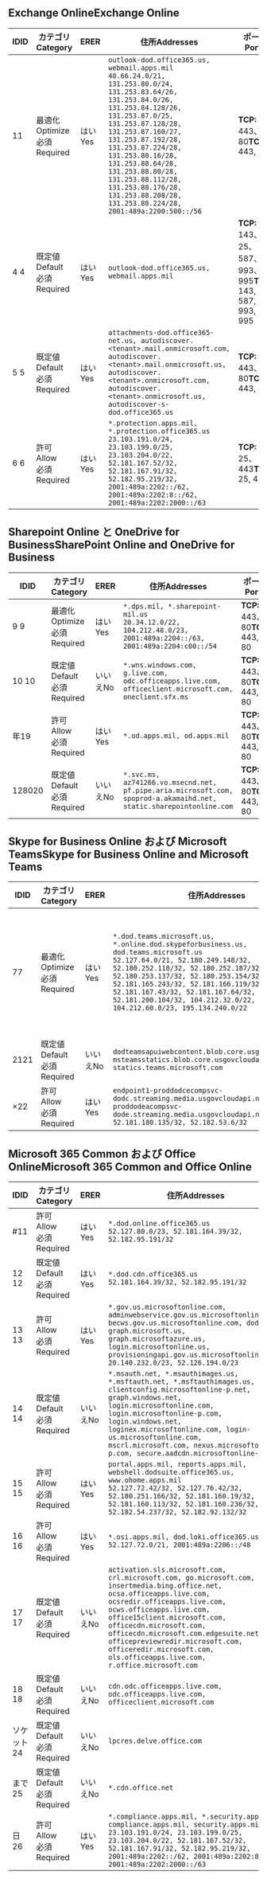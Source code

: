 <!--THIS FILE IS AUTOMATICALLY GENERATED. MANUAL CHANGES WILL BE OVERWRITTEN.-->
<!--Please contact the Office 365 Endpoints team with any questions.-->
<!--USGovDoD endpoints version 2020090100-->
<!--File generated 2020-09-01 11:00:07.5736-->

## <a name="exchange-online"></a><span data-ttu-id="3eea9-101">Exchange Online</span><span class="sxs-lookup"><span data-stu-id="3eea9-101">Exchange Online</span></span>

<span data-ttu-id="3eea9-102">ID</span><span class="sxs-lookup"><span data-stu-id="3eea9-102">ID</span></span> | <span data-ttu-id="3eea9-103">カテゴリ</span><span class="sxs-lookup"><span data-stu-id="3eea9-103">Category</span></span> | <span data-ttu-id="3eea9-104">ER</span><span class="sxs-lookup"><span data-stu-id="3eea9-104">ER</span></span> | <span data-ttu-id="3eea9-105">住所</span><span class="sxs-lookup"><span data-stu-id="3eea9-105">Addresses</span></span> | <span data-ttu-id="3eea9-106">ポート</span><span class="sxs-lookup"><span data-stu-id="3eea9-106">Ports</span></span>
-- | -------------------- | --- | ---------------------------------------------------------------------------------------------------------------------------------------------------------------------------------------------------------------------------------------------------------------------------------------------------------------------------------------------------------------------------------------------- | -------------------------------
<span data-ttu-id="3eea9-107">1</span><span class="sxs-lookup"><span data-stu-id="3eea9-107">1</span></span> | <span data-ttu-id="3eea9-108">最適化</span><span class="sxs-lookup"><span data-stu-id="3eea9-108">Optimize</span></span><BR><span data-ttu-id="3eea9-109">必須</span><span class="sxs-lookup"><span data-stu-id="3eea9-109">Required</span></span> | <span data-ttu-id="3eea9-110">はい</span><span class="sxs-lookup"><span data-stu-id="3eea9-110">Yes</span></span> | `outlook-dod.office365.us, webmail.apps.mil`<BR>`40.66.24.0/21, 131.253.80.0/24, 131.253.83.64/26, 131.253.84.0/26, 131.253.84.128/26, 131.253.87.0/25, 131.253.87.128/28, 131.253.87.160/27, 131.253.87.192/28, 131.253.87.224/28, 131.253.88.16/28, 131.253.88.64/28, 131.253.88.80/28, 131.253.88.112/28, 131.253.88.176/28, 131.253.88.208/28, 131.253.88.224/28, 2001:489a:2200:500::/56` | <span data-ttu-id="3eea9-111">**TCP:** 443、80</span><span class="sxs-lookup"><span data-stu-id="3eea9-111">**TCP:** 443, 80</span></span>
<span data-ttu-id="3eea9-112">4 </span><span class="sxs-lookup"><span data-stu-id="3eea9-112">4</span></span> | <span data-ttu-id="3eea9-113">既定値</span><span class="sxs-lookup"><span data-stu-id="3eea9-113">Default</span></span><BR><span data-ttu-id="3eea9-114">必須</span><span class="sxs-lookup"><span data-stu-id="3eea9-114">Required</span></span> | <span data-ttu-id="3eea9-115">はい</span><span class="sxs-lookup"><span data-stu-id="3eea9-115">Yes</span></span> | `outlook-dod.office365.us, webmail.apps.mil` | <span data-ttu-id="3eea9-116">**TCP:** 143、25、587、993、995</span><span class="sxs-lookup"><span data-stu-id="3eea9-116">**TCP:** 143, 25, 587, 993, 995</span></span>
<span data-ttu-id="3eea9-117">5 </span><span class="sxs-lookup"><span data-stu-id="3eea9-117">5</span></span> | <span data-ttu-id="3eea9-118">既定値</span><span class="sxs-lookup"><span data-stu-id="3eea9-118">Default</span></span><BR><span data-ttu-id="3eea9-119">必須</span><span class="sxs-lookup"><span data-stu-id="3eea9-119">Required</span></span> | <span data-ttu-id="3eea9-120">はい</span><span class="sxs-lookup"><span data-stu-id="3eea9-120">Yes</span></span> | `attachments-dod.office365-net.us, autodiscover.<tenant>.mail.onmicrosoft.com, autodiscover.<tenant>.mail.onmicrosoft.us, autodiscover.<tenant>.onmicrosoft.com, autodiscover.<tenant>.onmicrosoft.us, autodiscover-s-dod.office365.us` | <span data-ttu-id="3eea9-121">**TCP:** 443、80</span><span class="sxs-lookup"><span data-stu-id="3eea9-121">**TCP:** 443, 80</span></span>
<span data-ttu-id="3eea9-122">6 </span><span class="sxs-lookup"><span data-stu-id="3eea9-122">6</span></span> | <span data-ttu-id="3eea9-123">許可</span><span class="sxs-lookup"><span data-stu-id="3eea9-123">Allow</span></span><BR><span data-ttu-id="3eea9-124">必須</span><span class="sxs-lookup"><span data-stu-id="3eea9-124">Required</span></span> | <span data-ttu-id="3eea9-125">はい</span><span class="sxs-lookup"><span data-stu-id="3eea9-125">Yes</span></span> | `*.protection.apps.mil, *.protection.office365.us`<BR>`23.103.191.0/24, 23.103.199.0/25, 23.103.204.0/22, 52.181.167.52/32, 52.181.167.91/32, 52.182.95.219/32, 2001:489a:2202::/62, 2001:489a:2202:8::/62, 2001:489a:2202:2000::/63` | <span data-ttu-id="3eea9-126">**TCP:** 25、443</span><span class="sxs-lookup"><span data-stu-id="3eea9-126">**TCP:** 25, 443</span></span>

## <a name="sharepoint-online-and-onedrive-for-business"></a><span data-ttu-id="3eea9-127">Sharepoint Online と OneDrive for Business</span><span class="sxs-lookup"><span data-stu-id="3eea9-127">SharePoint Online and OneDrive for Business</span></span>

<span data-ttu-id="3eea9-128">ID</span><span class="sxs-lookup"><span data-stu-id="3eea9-128">ID</span></span> | <span data-ttu-id="3eea9-129">カテゴリ</span><span class="sxs-lookup"><span data-stu-id="3eea9-129">Category</span></span> | <span data-ttu-id="3eea9-130">ER</span><span class="sxs-lookup"><span data-stu-id="3eea9-130">ER</span></span> | <span data-ttu-id="3eea9-131">住所</span><span class="sxs-lookup"><span data-stu-id="3eea9-131">Addresses</span></span> | <span data-ttu-id="3eea9-132">ポート</span><span class="sxs-lookup"><span data-stu-id="3eea9-132">Ports</span></span>
-- | -------------------- | --- | ------------------------------------------------------------------------------------------------------------------- | ----------------
<span data-ttu-id="3eea9-133">9 </span><span class="sxs-lookup"><span data-stu-id="3eea9-133">9</span></span> | <span data-ttu-id="3eea9-134">最適化</span><span class="sxs-lookup"><span data-stu-id="3eea9-134">Optimize</span></span><BR><span data-ttu-id="3eea9-135">必須</span><span class="sxs-lookup"><span data-stu-id="3eea9-135">Required</span></span> | <span data-ttu-id="3eea9-136">はい</span><span class="sxs-lookup"><span data-stu-id="3eea9-136">Yes</span></span> | `*.dps.mil, *.sharepoint-mil.us`<BR>`20.34.12.0/22, 104.212.48.0/23, 2001:489a:2204::/63, 2001:489a:2204:c00::/54` | <span data-ttu-id="3eea9-137">**TCP:** 443、80</span><span class="sxs-lookup"><span data-stu-id="3eea9-137">**TCP:** 443, 80</span></span>
<span data-ttu-id="3eea9-138">10  </span><span class="sxs-lookup"><span data-stu-id="3eea9-138">10</span></span> | <span data-ttu-id="3eea9-139">既定値</span><span class="sxs-lookup"><span data-stu-id="3eea9-139">Default</span></span><BR><span data-ttu-id="3eea9-140">必須</span><span class="sxs-lookup"><span data-stu-id="3eea9-140">Required</span></span> | <span data-ttu-id="3eea9-141">いいえ</span><span class="sxs-lookup"><span data-stu-id="3eea9-141">No</span></span> | `*.wns.windows.com, g.live.com, odc.officeapps.live.com, officeclient.microsoft.com, oneclient.sfx.ms` | <span data-ttu-id="3eea9-142">**TCP:** 443、80</span><span class="sxs-lookup"><span data-stu-id="3eea9-142">**TCP:** 443, 80</span></span>
<span data-ttu-id="3eea9-143">年</span><span class="sxs-lookup"><span data-stu-id="3eea9-143">19</span></span> | <span data-ttu-id="3eea9-144">許可</span><span class="sxs-lookup"><span data-stu-id="3eea9-144">Allow</span></span><BR><span data-ttu-id="3eea9-145">必須</span><span class="sxs-lookup"><span data-stu-id="3eea9-145">Required</span></span> | <span data-ttu-id="3eea9-146">はい</span><span class="sxs-lookup"><span data-stu-id="3eea9-146">Yes</span></span> | `*.od.apps.mil, od.apps.mil` | <span data-ttu-id="3eea9-147">**TCP:** 443、80</span><span class="sxs-lookup"><span data-stu-id="3eea9-147">**TCP:** 443, 80</span></span>
<span data-ttu-id="3eea9-148">1280</span><span class="sxs-lookup"><span data-stu-id="3eea9-148">20</span></span> | <span data-ttu-id="3eea9-149">既定値</span><span class="sxs-lookup"><span data-stu-id="3eea9-149">Default</span></span><BR><span data-ttu-id="3eea9-150">必須</span><span class="sxs-lookup"><span data-stu-id="3eea9-150">Required</span></span> | <span data-ttu-id="3eea9-151">いいえ</span><span class="sxs-lookup"><span data-stu-id="3eea9-151">No</span></span> | `*.svc.ms, az741266.vo.msecnd.net, pf.pipe.aria.microsoft.com, spoprod-a.akamaihd.net, static.sharepointonline.com` | <span data-ttu-id="3eea9-152">**TCP:** 443、80</span><span class="sxs-lookup"><span data-stu-id="3eea9-152">**TCP:** 443, 80</span></span>

## <a name="skype-for-business-online-and-microsoft-teams"></a><span data-ttu-id="3eea9-153">Skype for Business Online および Microsoft Teams</span><span class="sxs-lookup"><span data-stu-id="3eea9-153">Skype for Business Online and Microsoft Teams</span></span>

<span data-ttu-id="3eea9-154">ID</span><span class="sxs-lookup"><span data-stu-id="3eea9-154">ID</span></span> | <span data-ttu-id="3eea9-155">カテゴリ</span><span class="sxs-lookup"><span data-stu-id="3eea9-155">Category</span></span> | <span data-ttu-id="3eea9-156">ER</span><span class="sxs-lookup"><span data-stu-id="3eea9-156">ER</span></span> | <span data-ttu-id="3eea9-157">住所</span><span class="sxs-lookup"><span data-stu-id="3eea9-157">Addresses</span></span> | <span data-ttu-id="3eea9-158">ポート</span><span class="sxs-lookup"><span data-stu-id="3eea9-158">Ports</span></span>
-- | -------------------- | --- | -------------------------------------------------------------------------------------------------------------------------------------------------------------------------------------------------------------------------------------------------------------------------------------------------------------------------------------------------------- | -----------------------------------------------
<span data-ttu-id="3eea9-159">7</span><span class="sxs-lookup"><span data-stu-id="3eea9-159">7</span></span> | <span data-ttu-id="3eea9-160">最適化</span><span class="sxs-lookup"><span data-stu-id="3eea9-160">Optimize</span></span><BR><span data-ttu-id="3eea9-161">必須</span><span class="sxs-lookup"><span data-stu-id="3eea9-161">Required</span></span> | <span data-ttu-id="3eea9-162">はい</span><span class="sxs-lookup"><span data-stu-id="3eea9-162">Yes</span></span> | `*.dod.teams.microsoft.us, *.online.dod.skypeforbusiness.us, dod.teams.microsoft.us`<BR>`52.127.64.0/21, 52.180.249.148/32, 52.180.252.118/32, 52.180.252.187/32, 52.180.253.137/32, 52.180.253.154/32, 52.181.165.243/32, 52.181.166.119/32, 52.181.167.43/32, 52.181.167.64/32, 52.181.200.104/32, 104.212.32.0/22, 104.212.60.0/23, 195.134.240.0/22` | <span data-ttu-id="3eea9-163">**TCP:** 443</span><span class="sxs-lookup"><span data-stu-id="3eea9-163">**TCP:** 443</span></span><BR><span data-ttu-id="3eea9-164">**UDP:** 3478、3479、3480、3481</span><span class="sxs-lookup"><span data-stu-id="3eea9-164">**UDP:** 3478, 3479, 3480, 3481</span></span>
<span data-ttu-id="3eea9-165"> 21</span><span class="sxs-lookup"><span data-stu-id="3eea9-165">21</span></span> | <span data-ttu-id="3eea9-166">既定値</span><span class="sxs-lookup"><span data-stu-id="3eea9-166">Default</span></span><BR><span data-ttu-id="3eea9-167">必須</span><span class="sxs-lookup"><span data-stu-id="3eea9-167">Required</span></span> | <span data-ttu-id="3eea9-168">いいえ</span><span class="sxs-lookup"><span data-stu-id="3eea9-168">No</span></span> | `dodteamsapuiwebcontent.blob.core.usgovcloudapi.net, msteamsstatics.blob.core.usgovcloudapi.net, statics.teams.microsoft.com` | <span data-ttu-id="3eea9-169">**TCP:** 443</span><span class="sxs-lookup"><span data-stu-id="3eea9-169">**TCP:** 443</span></span>
<span data-ttu-id="3eea9-170">×</span><span class="sxs-lookup"><span data-stu-id="3eea9-170">22</span></span> | <span data-ttu-id="3eea9-171">許可</span><span class="sxs-lookup"><span data-stu-id="3eea9-171">Allow</span></span><BR><span data-ttu-id="3eea9-172">必須</span><span class="sxs-lookup"><span data-stu-id="3eea9-172">Required</span></span> | <span data-ttu-id="3eea9-173">はい</span><span class="sxs-lookup"><span data-stu-id="3eea9-173">Yes</span></span> | `endpoint1-proddodcecompsvc-dodc.streaming.media.usgovcloudapi.net, endpoint1-proddodeacompsvc-dode.streaming.media.usgovcloudapi.net`<BR>`52.181.180.135/32, 52.182.53.6/32` | <span data-ttu-id="3eea9-174">**TCP:** 443</span><span class="sxs-lookup"><span data-stu-id="3eea9-174">**TCP:** 443</span></span>

## <a name="microsoft-365-common-and-office-online"></a><span data-ttu-id="3eea9-175">Microsoft 365 Common および Office Online</span><span class="sxs-lookup"><span data-stu-id="3eea9-175">Microsoft 365 Common and Office Online</span></span>

<span data-ttu-id="3eea9-176">ID</span><span class="sxs-lookup"><span data-stu-id="3eea9-176">ID</span></span> | <span data-ttu-id="3eea9-177">カテゴリ</span><span class="sxs-lookup"><span data-stu-id="3eea9-177">Category</span></span> | <span data-ttu-id="3eea9-178">ER</span><span class="sxs-lookup"><span data-stu-id="3eea9-178">ER</span></span> | <span data-ttu-id="3eea9-179">住所</span><span class="sxs-lookup"><span data-stu-id="3eea9-179">Addresses</span></span> | <span data-ttu-id="3eea9-180">ポート</span><span class="sxs-lookup"><span data-stu-id="3eea9-180">Ports</span></span>
-- | ------------------- | --- | ---------------------------------------------------------------------------------------------------------------------------------------------------------------------------------------------------------------------------------------------------------------------------------------------------------------------------------------------------------------------------------------------- | ----------------
<span data-ttu-id="3eea9-181">#</span><span class="sxs-lookup"><span data-stu-id="3eea9-181">11</span></span> | <span data-ttu-id="3eea9-182">許可</span><span class="sxs-lookup"><span data-stu-id="3eea9-182">Allow</span></span><BR><span data-ttu-id="3eea9-183">必須</span><span class="sxs-lookup"><span data-stu-id="3eea9-183">Required</span></span> | <span data-ttu-id="3eea9-184">はい</span><span class="sxs-lookup"><span data-stu-id="3eea9-184">Yes</span></span> | `*.dod.online.office365.us`<BR>`52.127.80.0/23, 52.181.164.39/32, 52.182.95.191/32` | <span data-ttu-id="3eea9-185">**TCP:** 443</span><span class="sxs-lookup"><span data-stu-id="3eea9-185">**TCP:** 443</span></span>
<span data-ttu-id="3eea9-186">12 </span><span class="sxs-lookup"><span data-stu-id="3eea9-186">12</span></span> | <span data-ttu-id="3eea9-187">既定値</span><span class="sxs-lookup"><span data-stu-id="3eea9-187">Default</span></span><BR><span data-ttu-id="3eea9-188">必須</span><span class="sxs-lookup"><span data-stu-id="3eea9-188">Required</span></span> | <span data-ttu-id="3eea9-189">はい</span><span class="sxs-lookup"><span data-stu-id="3eea9-189">Yes</span></span> | `*.dod.cdn.office365.us`<BR>`52.181.164.39/32, 52.182.95.191/32` | <span data-ttu-id="3eea9-190">**TCP:** 443</span><span class="sxs-lookup"><span data-stu-id="3eea9-190">**TCP:** 443</span></span>
<span data-ttu-id="3eea9-191">13 </span><span class="sxs-lookup"><span data-stu-id="3eea9-191">13</span></span> | <span data-ttu-id="3eea9-192">許可</span><span class="sxs-lookup"><span data-stu-id="3eea9-192">Allow</span></span><BR><span data-ttu-id="3eea9-193">必須</span><span class="sxs-lookup"><span data-stu-id="3eea9-193">Required</span></span> | <span data-ttu-id="3eea9-194">はい</span><span class="sxs-lookup"><span data-stu-id="3eea9-194">Yes</span></span> | `*.gov.us.microsoftonline.com, adminwebservice.gov.us.microsoftonline.com, becws.gov.us.microsoftonline.com, dod-graph.microsoft.us, graph.microsoftazure.us, login.microsoftonline.us, provisioningapi.gov.us.microsoftonline.com`<BR>`20.140.232.0/23, 52.126.194.0/23` | <span data-ttu-id="3eea9-195">**TCP:** 443</span><span class="sxs-lookup"><span data-stu-id="3eea9-195">**TCP:** 443</span></span>
<span data-ttu-id="3eea9-196">14 </span><span class="sxs-lookup"><span data-stu-id="3eea9-196">14</span></span> | <span data-ttu-id="3eea9-197">既定値</span><span class="sxs-lookup"><span data-stu-id="3eea9-197">Default</span></span><BR><span data-ttu-id="3eea9-198">必須</span><span class="sxs-lookup"><span data-stu-id="3eea9-198">Required</span></span> | <span data-ttu-id="3eea9-199">いいえ</span><span class="sxs-lookup"><span data-stu-id="3eea9-199">No</span></span> | `*.msauth.net, *.msauthimages.us, *.msftauth.net, *.msftauthimages.us, clientconfig.microsoftonline-p.net, graph.windows.net, login.microsoftonline.com, login.microsoftonline-p.com, login.windows.net, loginex.microsoftonline.com, login-us.microsoftonline.com, mscrl.microsoft.com, nexus.microsoftonline-p.com, secure.aadcdn.microsoftonline-p.com` | <span data-ttu-id="3eea9-200">**TCP:** 443</span><span class="sxs-lookup"><span data-stu-id="3eea9-200">**TCP:** 443</span></span>
<span data-ttu-id="3eea9-201">15 </span><span class="sxs-lookup"><span data-stu-id="3eea9-201">15</span></span> | <span data-ttu-id="3eea9-202">許可</span><span class="sxs-lookup"><span data-stu-id="3eea9-202">Allow</span></span><BR><span data-ttu-id="3eea9-203">必須</span><span class="sxs-lookup"><span data-stu-id="3eea9-203">Required</span></span> | <span data-ttu-id="3eea9-204">はい</span><span class="sxs-lookup"><span data-stu-id="3eea9-204">Yes</span></span> | `portal.apps.mil, reports.apps.mil, webshell.dodsuite.office365.us, www.ohome.apps.mil`<BR>`52.127.72.42/32, 52.127.76.42/32, 52.180.251.166/32, 52.181.160.19/32, 52.181.160.113/32, 52.181.160.236/32, 52.182.54.237/32, 52.182.92.132/32` | <span data-ttu-id="3eea9-205">**TCP:** 443</span><span class="sxs-lookup"><span data-stu-id="3eea9-205">**TCP:** 443</span></span>
<span data-ttu-id="3eea9-206">16 </span><span class="sxs-lookup"><span data-stu-id="3eea9-206">16</span></span> | <span data-ttu-id="3eea9-207">許可</span><span class="sxs-lookup"><span data-stu-id="3eea9-207">Allow</span></span><BR><span data-ttu-id="3eea9-208">必須</span><span class="sxs-lookup"><span data-stu-id="3eea9-208">Required</span></span> | <span data-ttu-id="3eea9-209">はい</span><span class="sxs-lookup"><span data-stu-id="3eea9-209">Yes</span></span> | `*.osi.apps.mil, dod.loki.office365.us`<BR>`52.127.72.0/21, 2001:489a:2206::/48` | <span data-ttu-id="3eea9-210">**TCP:** 443</span><span class="sxs-lookup"><span data-stu-id="3eea9-210">**TCP:** 443</span></span>
<span data-ttu-id="3eea9-211">17 </span><span class="sxs-lookup"><span data-stu-id="3eea9-211">17</span></span> | <span data-ttu-id="3eea9-212">既定値</span><span class="sxs-lookup"><span data-stu-id="3eea9-212">Default</span></span><BR><span data-ttu-id="3eea9-213">必須</span><span class="sxs-lookup"><span data-stu-id="3eea9-213">Required</span></span> | <span data-ttu-id="3eea9-214">いいえ</span><span class="sxs-lookup"><span data-stu-id="3eea9-214">No</span></span> | `activation.sls.microsoft.com, crl.microsoft.com, go.microsoft.com, insertmedia.bing.office.net, ocsa.officeapps.live.com, ocsredir.officeapps.live.com, ocws.officeapps.live.com, office15client.microsoft.com, officecdn.microsoft.com, officecdn.microsoft.com.edgesuite.net, officepreviewredir.microsoft.com, officeredir.microsoft.com, ols.officeapps.live.com, r.office.microsoft.com` | <span data-ttu-id="3eea9-215">**TCP:** 443、80</span><span class="sxs-lookup"><span data-stu-id="3eea9-215">**TCP:** 443, 80</span></span>
<span data-ttu-id="3eea9-216">18 </span><span class="sxs-lookup"><span data-stu-id="3eea9-216">18</span></span> | <span data-ttu-id="3eea9-217">既定値</span><span class="sxs-lookup"><span data-stu-id="3eea9-217">Default</span></span><BR><span data-ttu-id="3eea9-218">必須</span><span class="sxs-lookup"><span data-stu-id="3eea9-218">Required</span></span> | <span data-ttu-id="3eea9-219">いいえ</span><span class="sxs-lookup"><span data-stu-id="3eea9-219">No</span></span> | `cdn.odc.officeapps.live.com, odc.officeapps.live.com, officeclient.microsoft.com` | <span data-ttu-id="3eea9-220">**TCP:** 443、80</span><span class="sxs-lookup"><span data-stu-id="3eea9-220">**TCP:** 443, 80</span></span>
<span data-ttu-id="3eea9-221">ソケット</span><span class="sxs-lookup"><span data-stu-id="3eea9-221">24</span></span> | <span data-ttu-id="3eea9-222">既定値</span><span class="sxs-lookup"><span data-stu-id="3eea9-222">Default</span></span><BR><span data-ttu-id="3eea9-223">必須</span><span class="sxs-lookup"><span data-stu-id="3eea9-223">Required</span></span> | <span data-ttu-id="3eea9-224">いいえ</span><span class="sxs-lookup"><span data-stu-id="3eea9-224">No</span></span> | `lpcres.delve.office.com` | <span data-ttu-id="3eea9-225">**TCP:** 443</span><span class="sxs-lookup"><span data-stu-id="3eea9-225">**TCP:** 443</span></span>
<span data-ttu-id="3eea9-226">まで</span><span class="sxs-lookup"><span data-stu-id="3eea9-226">25</span></span> | <span data-ttu-id="3eea9-227">既定値</span><span class="sxs-lookup"><span data-stu-id="3eea9-227">Default</span></span><BR><span data-ttu-id="3eea9-228">必須</span><span class="sxs-lookup"><span data-stu-id="3eea9-228">Required</span></span> | <span data-ttu-id="3eea9-229">いいえ</span><span class="sxs-lookup"><span data-stu-id="3eea9-229">No</span></span> | `*.cdn.office.net` | <span data-ttu-id="3eea9-230">**TCP:** 443</span><span class="sxs-lookup"><span data-stu-id="3eea9-230">**TCP:** 443</span></span>
<span data-ttu-id="3eea9-231">日</span><span class="sxs-lookup"><span data-stu-id="3eea9-231">26</span></span> | <span data-ttu-id="3eea9-232">許可</span><span class="sxs-lookup"><span data-stu-id="3eea9-232">Allow</span></span><BR><span data-ttu-id="3eea9-233">必須</span><span class="sxs-lookup"><span data-stu-id="3eea9-233">Required</span></span> | <span data-ttu-id="3eea9-234">はい</span><span class="sxs-lookup"><span data-stu-id="3eea9-234">Yes</span></span> | `*.compliance.apps.mil, *.security.apps.mil, compliance.apps.mil, security.apps.mil`<BR>`23.103.191.0/24, 23.103.199.0/25, 23.103.204.0/22, 52.181.167.52/32, 52.181.167.91/32, 52.182.95.219/32, 2001:489a:2202::/62, 2001:489a:2202:8::/62, 2001:489a:2202:2000::/63` | <span data-ttu-id="3eea9-235">**TCP:** 443、80</span><span class="sxs-lookup"><span data-stu-id="3eea9-235">**TCP:** 443, 80</span></span>
